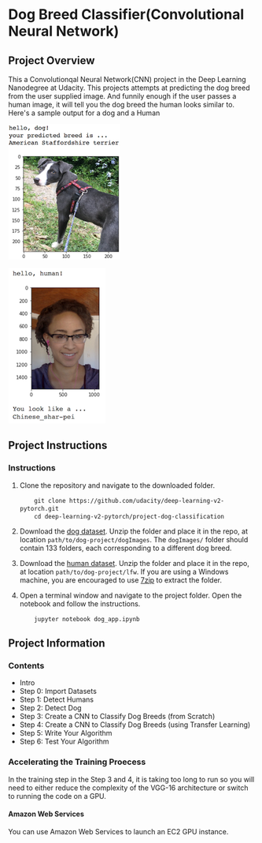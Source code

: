 [//]: # (Image References)

[image1]: ./images/sample_dog_output.png "dog"
[image2]: ./images/sample_human_output.png "human "


# Dog Breed Classifier(Convolutional Neural Network)

## Project Overview

This a Convolutionqal Neural Network(CNN) project in the Deep Learning Nanodegree at Udacity. This projects attempts at predicting the dog breed from the user supplied image.
And funnily enough if the user passes a human image, it will tell you the dog breed the human looks similar to.
Here's a sample output for a dog and a Human

![dog][image1]

![human ][image2]

## Project Instructions

### Instructions

1. Clone the repository and navigate to the downloaded folder.
	
	```	
		git clone https://github.com/udacity/deep-learning-v2-pytorch.git
		cd deep-learning-v2-pytorch/project-dog-classification
	```
2. Download the [dog dataset](https://s3-us-west-1.amazonaws.com/udacity-aind/dog-project/dogImages.zip).  Unzip the folder and place it in the repo, at location `path/to/dog-project/dogImages`.  The `dogImages/` folder should contain 133 folders, each corresponding to a different dog breed.
3. Download the [human dataset](http://vis-www.cs.umass.edu/lfw/lfw.tgz).  Unzip the folder and place it in the repo, at location `path/to/dog-project/lfw`.  If you are using a Windows machine, you are encouraged to use [7zip](http://www.7-zip.org/) to extract the folder. 
4. Open a terminal window and navigate to the project folder. Open the notebook and follow the instructions.

	```
		jupyter notebook dog_app.ipynb
	```
  
  ## Project Information
  
  ### Contents
  
  * Intro
  * Step 0: Import Datasets
  * Step 1: Detect Humans
  * Step 2: Detect Dog
  * Step 3: Create a CNN to Classify Dog Breeds (from Scratch)
  * Step 4: Create a CNN to Classify Dog Breeds (using Transfer Learning)
  * Step 5: Write Your Algorithm
  * Step 6: Test Your Algorithm
  
  ### Accelerating the Training Proecess
  
  In the training step in the Step 3 and 4, it is taking too long to run so you will need to either reduce the complexity of the VGG-16 architecture or switch to running the code on a GPU.
  
  #### Amazon Web Services
  
  You can use Amazon Web Services to launch an EC2 GPU instance.
